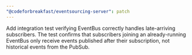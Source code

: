 ```yaml
---
"@codeforbreakfast/eventsourcing-server": patch
---
```


Add integration test verifying EventBus correctly handles late-arriving subscribers. The test confirms that subscribers joining an already-running EventBus only receive events published after their subscription, not historical events from the PubSub.
